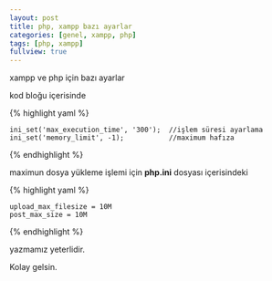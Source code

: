 ```yaml
---
layout: post
title: php, xampp bazı ayarlar
categories: [genel, xampp, php]
tags: [php, xampp]
fullview: true
---
```


xampp ve php için bazı ayarlar

kod bloğu içerisinde

{% highlight yaml %}

    ini_set('max_execution_time', '300');  //işlem süresi ayarlama
    ini_set('memory_limit', -1);           //maximum hafıza 

{% endhighlight %}

maximun dosya yükleme işlemi için **php.ini** dosyası içerisindeki

{% highlight yaml %}

    upload_max_filesize = 10M
    post_max_size = 10M

{% endhighlight %}


yazmamız yeterlidir.


Kolay gelsin.

